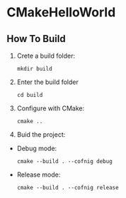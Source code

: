 # CMakeHelloWorld

## **How To Build**

1. Crete a build folder:

   ```
   mkdir build
   ```

2. Enter the build folder

   ```
   cd build
   ```

3. Configure with CMake:

   ```
   cmake ..
   ```

4. Buid the project:

  - Debug mode:

     ```
     cmake --build . --cofnig debug
     ```

  - Release mode:

     ```
     cmake --build . --cofnig release
     ```